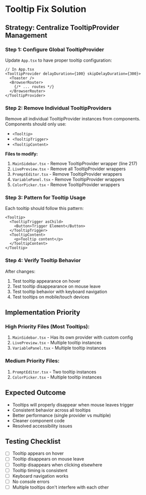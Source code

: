 # Tooltip Fix Solution

## Strategy: Centralize TooltipProvider Management

### Step 1: Configure Global TooltipProvider
Update `App.tsx` to have proper tooltip configuration:

```tsx
// In App.tsx
<TooltipProvider delayDuration={100} skipDelayDuration={300}>
  <Toaster />
  <BrowserRouter>
    {/* ... routes */}
  </BrowserRouter>
</TooltipProvider>
```

### Step 2: Remove Individual TooltipProviders
Remove all individual TooltipProvider instances from components. Components should only use:
- `<Tooltip>`
- `<TooltipTrigger>`
- `<TooltipContent>`

**Files to modify:**
1. `MainSidebar.tsx` - Remove TooltipProvider wrapper (line 217)
2. `LivePreview.tsx` - Remove all TooltipProvider wrappers
3. `PromptEditor.tsx` - Remove TooltipProvider wrappers
4. `VariablePanel.tsx` - Remove TooltipProvider wrappers
5. `ColorPicker.tsx` - Remove TooltipProvider wrappers

### Step 3: Pattern for Tooltip Usage
Each tooltip should follow this pattern:

```tsx
<Tooltip>
  <TooltipTrigger asChild>
    <Button>Trigger Element</Button>
  </TooltipTrigger>
  <TooltipContent>
    <p>Tooltip content</p>
  </TooltipContent>
</Tooltip>
```

### Step 4: Verify Tooltip Behavior
After changes:
1. Test tooltip appearance on hover
2. Test tooltip disappearance on mouse leave
3. Test tooltip behavior with keyboard navigation
4. Test tooltips on mobile/touch devices

## Implementation Priority

### High Priority Files (Most Tooltips):
1. `MainSidebar.tsx` - Has its own provider with custom config
2. `LivePreview.tsx` - Multiple tooltip instances
3. `VariablePanel.tsx` - Multiple tooltip instances

### Medium Priority Files:
1. `PromptEditor.tsx` - Two tooltip instances
2. `ColorPicker.tsx` - Multiple tooltip instances

## Expected Outcome
- Tooltips will properly disappear when mouse leaves trigger
- Consistent behavior across all tooltips
- Better performance (single provider vs multiple)
- Cleaner component code
- Resolved accessibility issues

## Testing Checklist
- [ ] Tooltip appears on hover
- [ ] Tooltip disappears on mouse leave
- [ ] Tooltip disappears when clicking elsewhere
- [ ] Tooltip timing is consistent
- [ ] Keyboard navigation works
- [ ] No console errors
- [ ] Multiple tooltips don't interfere with each other 
